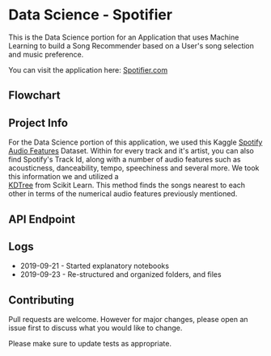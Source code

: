 # Data Science - Spotifier
This is the Data Science portion for an Application that uses Machine Learning to build a Song Recommender based on a User's song selection and music preference.

You can visit the application here: [Spotifier.com](http://spotifier.ml)

## Flowchart


## Project Info
For the Data Science portion of this application, we used this Kaggle [Spotify Audio Features](https://www.kaggle.com/tomigelo/spotify-audio-features) Dataset. Within for every track and it's artist, you can also find Spotify's Track Id, along with a number of audio features such as acousticness, danceability, tempo, speechiness and several more. We took this information we and utilized a  
[KDTree](https://scikit-learn.org/stable/modules/generated/sklearn.neighbors.KDTree.html) from Scikit Learn. This method finds the songs nearest to each other in terms of the numerical audio features previously mentioned. 

## API Endpoint 



## Logs

- 2019-09-21 - Started explanatory notebooks
- 2019-09-23 - Re-structured and organized folders, and files

## Contributing
Pull requests are welcome. However for major changes, please open an issue first to discuss what you would like to change.

Please make sure to update tests as appropriate.
